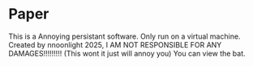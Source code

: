 # Paper
This is a Annoying persistant software. Only run on a virtual machine. Created by nnoonlight 2025, I AM NOT RESPONSIBLE FOR ANY DAMAGES!!!!!!!!! (This wont it just will annoy you)
You can view the bat.
